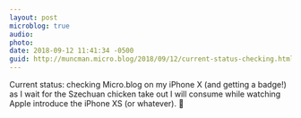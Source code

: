 ```yaml
---
layout: post
microblog: true
audio: 
photo: 
date: 2018-09-12 11:41:34 -0500
guid: http://muncman.micro.blog/2018/09/12/current-status-checking.html
---
```

Current status:  checking Micro.blog on my iPhone X (and getting a badge!) as I wait for the Szechuan chicken take out I will consume while watching Apple introduce the iPhone XS (or whatever). 🥡
